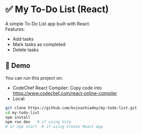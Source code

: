 # ✅ My To-Do List (React)

A simple To-Do List app built with React.  
Features:
- Add tasks
- Mark tasks as completed
- Delete tasks

## 🚀 Demo
You can run this project on:
- CodeChef React Compiler: Copy code into https://www.codechef.com/react-online-compiler
- Local: 
```bash
git clone https://github.com/kojoashiadey/my-todo-list.git
cd my-todo-list
npm install
npm run dev   # if using Vite
# or npm start  # if using Create React App
